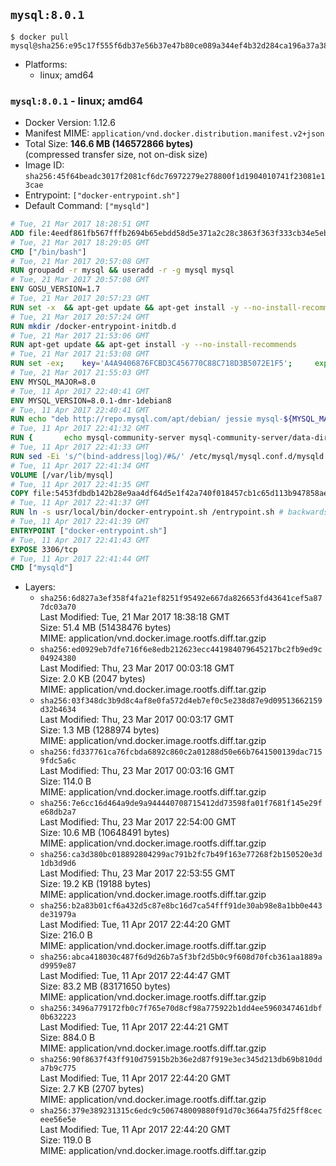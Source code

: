 ## `mysql:8.0.1`

```console
$ docker pull mysql@sha256:e95c17f555f6db37e56b37e47b80ce089a344ef4b32d284ca196a37a38c298f2
```

-	Platforms:
	-	linux; amd64

### `mysql:8.0.1` - linux; amd64

-	Docker Version: 1.12.6
-	Manifest MIME: `application/vnd.docker.distribution.manifest.v2+json`
-	Total Size: **146.6 MB (146572866 bytes)**  
	(compressed transfer size, not on-disk size)
-	Image ID: `sha256:45f64beadc3017f2081cf6dc76972279e278800f1d1904010741f23081e13cae`
-	Entrypoint: `["docker-entrypoint.sh"]`
-	Default Command: `["mysqld"]`

```dockerfile
# Tue, 21 Mar 2017 18:28:51 GMT
ADD file:4eedf861fb567fffb2694b65ebdd58d5e371a2c28c3863f363f333cb34e5eb7b in / 
# Tue, 21 Mar 2017 18:29:05 GMT
CMD ["/bin/bash"]
# Tue, 21 Mar 2017 20:57:08 GMT
RUN groupadd -r mysql && useradd -r -g mysql mysql
# Tue, 21 Mar 2017 20:57:08 GMT
ENV GOSU_VERSION=1.7
# Tue, 21 Mar 2017 20:57:23 GMT
RUN set -x 	&& apt-get update && apt-get install -y --no-install-recommends ca-certificates wget && rm -rf /var/lib/apt/lists/* 	&& wget -O /usr/local/bin/gosu "https://github.com/tianon/gosu/releases/download/$GOSU_VERSION/gosu-$(dpkg --print-architecture)" 	&& wget -O /usr/local/bin/gosu.asc "https://github.com/tianon/gosu/releases/download/$GOSU_VERSION/gosu-$(dpkg --print-architecture).asc" 	&& export GNUPGHOME="$(mktemp -d)" 	&& gpg --keyserver ha.pool.sks-keyservers.net --recv-keys B42F6819007F00F88E364FD4036A9C25BF357DD4 	&& gpg --batch --verify /usr/local/bin/gosu.asc /usr/local/bin/gosu 	&& rm -r "$GNUPGHOME" /usr/local/bin/gosu.asc 	&& chmod +x /usr/local/bin/gosu 	&& gosu nobody true 	&& apt-get purge -y --auto-remove ca-certificates wget
# Tue, 21 Mar 2017 20:57:24 GMT
RUN mkdir /docker-entrypoint-initdb.d
# Tue, 21 Mar 2017 21:53:06 GMT
RUN apt-get update && apt-get install -y --no-install-recommends 		pwgen 		openssl 		perl 	&& rm -rf /var/lib/apt/lists/*
# Tue, 21 Mar 2017 21:53:08 GMT
RUN set -ex; 	key='A4A9406876FCBD3C456770C88C718D3B5072E1F5'; 	export GNUPGHOME="$(mktemp -d)"; 	gpg --keyserver ha.pool.sks-keyservers.net --recv-keys "$key"; 	gpg --export "$key" > /etc/apt/trusted.gpg.d/mysql.gpg; 	rm -r "$GNUPGHOME"; 	apt-key list > /dev/null
# Tue, 21 Mar 2017 21:55:03 GMT
ENV MYSQL_MAJOR=8.0
# Tue, 11 Apr 2017 22:40:41 GMT
ENV MYSQL_VERSION=8.0.1-dmr-1debian8
# Tue, 11 Apr 2017 22:40:41 GMT
RUN echo "deb http://repo.mysql.com/apt/debian/ jessie mysql-${MYSQL_MAJOR}" > /etc/apt/sources.list.d/mysql.list
# Tue, 11 Apr 2017 22:41:32 GMT
RUN { 		echo mysql-community-server mysql-community-server/data-dir select ''; 		echo mysql-community-server mysql-community-server/root-pass password ''; 		echo mysql-community-server mysql-community-server/re-root-pass password ''; 		echo mysql-community-server mysql-community-server/remove-test-db select false; 	} | debconf-set-selections 	&& apt-get update && apt-get install -y mysql-server="${MYSQL_VERSION}" && rm -rf /var/lib/apt/lists/* 	&& rm -rf /var/lib/mysql && mkdir -p /var/lib/mysql /var/run/mysqld 	&& chown -R mysql:mysql /var/lib/mysql /var/run/mysqld 	&& chmod 777 /var/run/mysqld
# Tue, 11 Apr 2017 22:41:33 GMT
RUN sed -Ei 's/^(bind-address|log)/#&/' /etc/mysql/mysql.conf.d/mysqld.cnf 	&& echo '[mysqld]\nskip-host-cache\nskip-name-resolve' > /etc/mysql/conf.d/docker.cnf
# Tue, 11 Apr 2017 22:41:34 GMT
VOLUME [/var/lib/mysql]
# Tue, 11 Apr 2017 22:41:35 GMT
COPY file:5453fdbdb142b28e9aa4df64d5e1f42a740f018457cb1c65d113b947858ae314 in /usr/local/bin/ 
# Tue, 11 Apr 2017 22:41:37 GMT
RUN ln -s usr/local/bin/docker-entrypoint.sh /entrypoint.sh # backwards compat
# Tue, 11 Apr 2017 22:41:39 GMT
ENTRYPOINT ["docker-entrypoint.sh"]
# Tue, 11 Apr 2017 22:41:43 GMT
EXPOSE 3306/tcp
# Tue, 11 Apr 2017 22:41:44 GMT
CMD ["mysqld"]
```

-	Layers:
	-	`sha256:6d827a3ef358f4fa21ef8251f95492e667da826653fd43641cef5a877dc03a70`  
		Last Modified: Tue, 21 Mar 2017 18:38:18 GMT  
		Size: 51.4 MB (51438476 bytes)  
		MIME: application/vnd.docker.image.rootfs.diff.tar.gzip
	-	`sha256:ed0929eb7dfe716f6e8edb212623ecc441984079645217bc2fb9ed9c04924380`  
		Last Modified: Thu, 23 Mar 2017 00:03:18 GMT  
		Size: 2.0 KB (2047 bytes)  
		MIME: application/vnd.docker.image.rootfs.diff.tar.gzip
	-	`sha256:03f348dc3b9d8c4af8e0fa572d4eb7ef0c5e238d87e9d09513662159d32b4634`  
		Last Modified: Thu, 23 Mar 2017 00:03:17 GMT  
		Size: 1.3 MB (1288974 bytes)  
		MIME: application/vnd.docker.image.rootfs.diff.tar.gzip
	-	`sha256:fd337761ca76fcbda6892c860c2a01288d50e66b7641500139dac7159fdc5a6c`  
		Last Modified: Thu, 23 Mar 2017 00:03:16 GMT  
		Size: 114.0 B  
		MIME: application/vnd.docker.image.rootfs.diff.tar.gzip
	-	`sha256:7e6cc16d464a9de9a944440708715412dd73598fa01f7681f145e29fe68db2a7`  
		Last Modified: Thu, 23 Mar 2017 22:54:00 GMT  
		Size: 10.6 MB (10648491 bytes)  
		MIME: application/vnd.docker.image.rootfs.diff.tar.gzip
	-	`sha256:ca3d380bc018892804299ac791b2fc7b49f163e77268f2b150520e3d1db3d9d6`  
		Last Modified: Thu, 23 Mar 2017 22:53:55 GMT  
		Size: 19.2 KB (19188 bytes)  
		MIME: application/vnd.docker.image.rootfs.diff.tar.gzip
	-	`sha256:b2a83b01cf6a432d5c87e8bc16d7ca54fff91de30ab98e8a1bb0e443de31979a`  
		Last Modified: Tue, 11 Apr 2017 22:44:20 GMT  
		Size: 216.0 B  
		MIME: application/vnd.docker.image.rootfs.diff.tar.gzip
	-	`sha256:abca418030c487f6d9d26b7a5f3bf2d5b0c9f608d70fcb361aa1889ad9959e87`  
		Last Modified: Tue, 11 Apr 2017 22:44:47 GMT  
		Size: 83.2 MB (83171650 bytes)  
		MIME: application/vnd.docker.image.rootfs.diff.tar.gzip
	-	`sha256:3496a779172fb0c7f765e70d8cf98a775922b1dd4ee5960347461dbf0b632223`  
		Last Modified: Tue, 11 Apr 2017 22:44:21 GMT  
		Size: 884.0 B  
		MIME: application/vnd.docker.image.rootfs.diff.tar.gzip
	-	`sha256:90f8637f43ff910d75915b2b36e2d87f919e3ec345d213db69b810dda7b9c775`  
		Last Modified: Tue, 11 Apr 2017 22:44:20 GMT  
		Size: 2.7 KB (2707 bytes)  
		MIME: application/vnd.docker.image.rootfs.diff.tar.gzip
	-	`sha256:379e389231315c6edc9c506748009880f91d70c3664a75fd25ff8ceceee56e5e`  
		Last Modified: Tue, 11 Apr 2017 22:44:20 GMT  
		Size: 119.0 B  
		MIME: application/vnd.docker.image.rootfs.diff.tar.gzip
